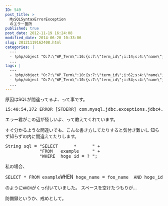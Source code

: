 ```yaml
---
ID: 549
post_title: >
  MySQLSyntaxErrorException
  のエラー箇所
published: true
post_date: 2012-11-19 16:24:08
modified_date: 2014-06-20 10:33:06
slug: 20121119162408.html
categories: |
  ---
  - !php/object "O:7:\"WP_Term\":16:{s:7:\"term_id\";i:14;s:4:\"name\";s:15:\"\u30D7\u30ED\u30B0\u30E9\u30E0\";s:4:\"slug\";s:7:\"program\";s:10:\"term_group\";i:0;s:16:\"term_taxonomy_id\";i:14;s:8:\"taxonomy\";s:8:\"category\";s:11:\"description\";s:0:\"\";s:6:\"parent\";i:0;s:5:\"count\";i:121;s:6:\"filter\";s:3:\"raw\";s:6:\"cat_ID\";i:14;s:14:\"category_count\";i:121;s:20:\"category_description\";s:0:\"\";s:8:\"cat_name\";s:15:\"\u30D7\u30ED\u30B0\u30E9\u30E0\";s:17:\"category_nicename\";s:7:\"program\";s:15:\"category_parent\";i:0;}"
  ...
tags: |
  ---
  - !php/object "O:7:\"WP_Term\":10:{s:7:\"term_id\";i:62;s:4:\"name\";s:5:\"MySQL\";s:4:\"slug\";s:5:\"mysql\";s:10:\"term_group\";i:0;s:16:\"term_taxonomy_id\";i:63;s:8:\"taxonomy\";s:8:\"post_tag\";s:11:\"description\";s:0:\"\";s:6:\"parent\";i:0;s:5:\"count\";i:19;s:6:\"filter\";s:3:\"raw\";}"
  - !php/object "O:7:\"WP_Term\":10:{s:7:\"term_id\";i:54;s:4:\"name\";s:9:\"\u30A8\u30E9\u30FC\";s:4:\"slug\";s:27:\"%e3%82%a8%e3%83%a9%e3%83%bc\";s:10:\"term_group\";i:0;s:16:\"term_taxonomy_id\";i:55;s:8:\"taxonomy\";s:8:\"post_tag\";s:11:\"description\";s:0:\"\";s:6:\"parent\";i:0;s:5:\"count\";i:5;s:6:\"filter\";s:3:\"raw\";}"
  ...
---
```

原因はSQLが間違ってるよ、って事です。

<pre class="prettyprint">15:40:54,372 ERROR [STDERR] com.mysql.jdbc.exceptions.jdbc4.MySQLSyntaxErrorException: You have an error in your SQL syntax; check the manual that corresponds to your MySQL server version for the right syntax to use near ' hoge_name = foo_name  AND hoge_id = foo_id  AND hoge_status ' at line 1</pre>
エラー君がこの辺が怪しいよ、って教えてくれています。
<!--more-->
すぐ分かるような間違いでも、こんな書き方してたりすると気付き難いし
知らず知らずの内に間違えてたりします。
<pre class="prettyprint linenums">String sql = "SELECT      *      " +
             "FROM   example     " +
             "WHERE  hoge_id = ? ";</pre>

私の場合、
<pre class="prettyprint">SELECT * FROM example<big>WHEN</big> hoge_name = foo_name  AND hoge_id = foo_id  AND hoge_status ...</pre>
のように<code>WHEN</code>がくっ付いていました。
スペースを空けたつもりが…

防備録というか、戒めとして。
